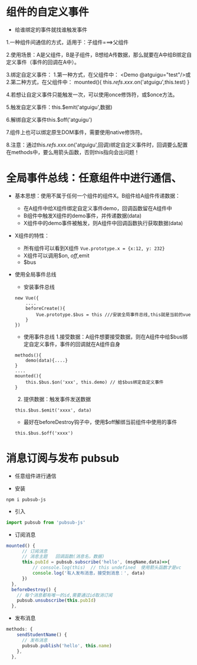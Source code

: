 # 组件的自定义事件
- 给谁绑定的事件就找谁触发事件

1.一种组件间通信的方式，适用于：子组件===>父组件

2.使用场景：A是父组件，B是子组件，B想给A传数据，那么就要在A中给B绑定自定义事件（事件的回调在A中）。

3.绑定自定义事件：
    1.第一种方式，在父组件中：
    <Demo @atguigu="test"/>或<Demo v-on:atguigu="test"/>
    2.第二种方式，在父组件中：
    <Demo ref="demo"/>
    mounted(){
    this.$refs.xxx.$on('atguigu',this.test)
    }

4.若想让自定义事件只能触发一次，可以使用once修饰符，或$once方法。

5.触发自定义事件：this.$emit('atguigu',数据)

6.解绑自定义事件this.$off('atguigu')

7.组件上也可以绑定原生DOM事件，需要使用native修饰符。

8.注意：通过this.$refs.xxx.$on('atguigu',回调)绑定自定义事件时，回调要么配置在methods中，要么用箭头函数，否则this指向会出问题！


# 全局事件总线：任意组件中进行通信、
- 基本思想：使用不属于任何一个组件的组件X。B组件给A组件传递数据：
    - 在A组件中给X组件绑定自定义事件demo，回调函数留在A组件中
    - B组件中触发X组件的demo事件，并传递数据(data)
    - X组件中的demo事件被触发，则A组件中回调函数执行获取数据(data)

- X组件的特性：
    - 所有组件可以看到X组件 `Vue.prototype.x = {x:12, y: 232}`
    - X组件可以调用$on, $off,$emit
    - $bus

- 使用全局事件总线
    - 安装事件总线
    ```vue
    new Vue({
        ....
        beforeCreate(){
            Vue.prototype.$bus = this ///安装全局事件总线,this就是当前的vue
        }
    })
    ```
    - 使用事件总线
    1.接受数据：A组件想要接受数据，则在A组件中给$bus绑定自定义事件，事件的回调就在A组件自身
    ```vue
    methods(){
        demo(data){....}
    }
    ....
    mounted(){
        this.$bus.$on('xxx', this.demo) // 给$bus绑定自定义事件
    }
    ```
    2. 提供数据：触发事件发送数据
    ```vue
    this.$bus.$emit('xxxx', data)
    ```
    - 最好在beforeDestroy钩子中，使用$off解绑当前组件中使用的事件
    ```vue
    this.$bus.$off('xxxx')
    ``` 


# 消息订阅与发布 pubsub
- 任意组件进行通信

- 安装
```shell
npm i pubsub-js
```

- 引入
```js
import pubsub from 'pubsub-js'
```

- 订阅消息
```js
mounted() {
      // 订阅消息
      // 消息主题   回调函数(消息名，数据)
      this.pubId = pubsub.subscribe('hello', (msgName,data)=>{
          // console.log(this)  // this undefined  使用箭头函数才是vc
          console.log('有人发布消息，接受到消息：', data)
      })
  },
  beforeDestroy() {
    // 每个消息都有唯一的id,需要通过id取消订阅
    pubsub.unsubscribe(this.pubId)
  },
```

- 发布消息
```js
methods: {
    sendStudentName() {
      // 发布消息
      pubsub.publish('hello', this.name)
    },
  },
```
